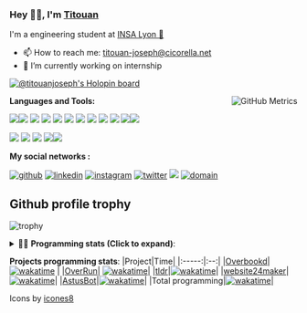 <!--
**titouan-joseph/titouan-joseph** is a ✨ _special_ ✨ repository because its `README.md` (this file) appears on your GitHub profile.

Here are some ideas to get you started:

- 🔭 I’m currently working on ...
- 🌱 I’m currently learning ...
- 👯 I’m looking to collaborate on ...
- 🤔 I’m looking for help with ...
- 💬 Ask me about ...
- 📫 How to reach me: ...
- 😄 Pronouns: ...
- ⚡ Fun fact: ...
-->

### Hey 👋🏽, I'm [Titouan](https://github.com/Titouan-Joseph) 

I'm a engineering student at  [INSA Lyon 🦏](https://www.insa-lyon.fr/en/)

- 📫 How to reach me: [titouan-joseph@cicorella.net](mailto:titouan-joseph@cicorella.net)
- 🔭 I’m currently working on internship

[![@titouanjoseph's Holopin board](https://holopin.me/titouanjoseph)](https://holopin.io/@titouanjoseph)

  <img align="right" alt="GitHub Metrics" src="https://metrics.lecoq.io/titouan-joseph" />

**Languages and Tools:**

[<img src="https://img.icons8.com/color/48/000000/python.png"/>]()[<img src="https://img.icons8.com/color/48/000000/java-coffee-cup-logo.png"/>]() [<img src="https://img.icons8.com/color/48/000000/c-programming.png"/>]() [<img src="https://img.icons8.com/color/48/000000/javascript.png"/>]() [<img src="https://img.icons8.com/color/48/000000/selenium-test-automation.png"/>]() [<img src="https://img.icons8.com/color/48/000000/git.png"/>]() [<img src="https://img.icons8.com/color/48/000000/console.png"/>]() [<img src="https://img.icons8.com/color/48/000000/android-os.png"/>]() [<img src="https://img.icons8.com/color/48/000000/pycharm.png"/>]() [<img src="https://img.icons8.com/color/48/000000/virtualbox.png"/>]() [<img src="https://img.icons8.com/color/48/000000/windows-10.png"/>]()[<img src="https://img.icons8.com/external-tal-revivo-color-tal-revivo/48/000000/external-development-experience-through-the-native-integrations-of-azure-with-visual-studio-logo-color-tal-revivo.png"/>]()

[<img src="https://img.icons8.com/color/48/000000/linux.png"/>]() [<img src="https://img.icons8.com/color/48/000000/nginx.png"/>]() [<img src="https://img.icons8.com/color/48/000000/raspberry-pi.png"/>]() [<img src="https://img.icons8.com/color/48/000000/docker.png"/>]()[<img src="https://img.icons8.com/color/48/000000/visual-studio-code-2019.png"/>]()

**My social networks :**

[<img src='https://img.icons8.com/fluent/48/000000/github.png' alt="github">](https://github.com/titouan-joseph)  [<img src='https://img.icons8.com/color/48/000000/linkedin.png' alt='linkedin'>](https://www.linkedin.com/in/titouan-joseph-revol/)  [<img src='https://img.icons8.com/color/48/000000/instagram-new.png' alt='instagram'>](https://www.instagram.com/tit_ci/)  [<img src='https://img.icons8.com/color/48/000000/twitter.png' alt='twitter'>](https://twitter.com/tit_ci) [<img src="https://img.icons8.com/color/48/000000/facebook.png"/>](https://www.facebook.com/titre01) [<img src="https://img.icons8.com/fluent/48/000000/domain.png" alt="domain"/>](https://titouan-joseph.cicorella.net)

## Github profile trophy

![trophy](https://github-profile-trophy.vercel.app/?username=titouan-joseph&no-frame=true&no-bg=true)

<details>
 <summary>👨‍💻 <b>Programming stats (Click to expand)</b>: </summary>
<!--START_SECTION:waka-->
![Code Time](http://img.shields.io/badge/Code%20Time-1%2C253%20hrs%2057%20mins-blue)

**🐱 My GitHub Data** 

> 🏆 94 Contributions in the Year 2023
 > 
> 📦 131.5 kB Used in GitHub's Storage 
 > 
> 🚫 Not Opted to Hire
 > 
> 📜 33 Public Repositories 
 > 
> 🔑 2 Private Repositories  
 > 
**I'm an Early 🐤** 

```text
🌞 Morning    73 commits     ███░░░░░░░░░░░░░░░░░░░░░░   12.9% 
🌆 Daytime    224 commits    ██████████░░░░░░░░░░░░░░░   39.58% 
🌃 Evening    219 commits    █████████░░░░░░░░░░░░░░░░   38.69% 
🌙 Night      50 commits     ██░░░░░░░░░░░░░░░░░░░░░░░   8.83%

```
📅 **I'm Most Productive on Tuesday** 

```text
Monday       63 commits     ██░░░░░░░░░░░░░░░░░░░░░░░   11.13% 
Tuesday      109 commits    ████░░░░░░░░░░░░░░░░░░░░░   19.26% 
Wednesday    101 commits    ████░░░░░░░░░░░░░░░░░░░░░   17.84% 
Thursday     87 commits     ███░░░░░░░░░░░░░░░░░░░░░░   15.37% 
Friday       56 commits     ██░░░░░░░░░░░░░░░░░░░░░░░   9.89% 
Saturday     70 commits     ███░░░░░░░░░░░░░░░░░░░░░░   12.37% 
Sunday       80 commits     ███░░░░░░░░░░░░░░░░░░░░░░   14.13%

```


📊 **This Week I Spent My Time On** 

```text
⌚︎ Time Zone: Europe/Paris

💬 Programming Languages: 
Vue.js                   3 hrs 58 mins       ███████████░░░░░░░░░░░░░░   46.23% 
Shell                    2 hrs 46 mins       ████████░░░░░░░░░░░░░░░░░   32.36% 
TypeScript               1 hr 14 mins        ███░░░░░░░░░░░░░░░░░░░░░░   14.36% 
Bash                     9 mins              ░░░░░░░░░░░░░░░░░░░░░░░░░   1.86% 
Other                    7 mins              ░░░░░░░░░░░░░░░░░░░░░░░░░   1.36%

🔥 Editors: 
VS Code                  5 hrs 46 mins       ████████████████░░░░░░░░░   67.22% 
Bash                     2 hrs 46 mins       ████████░░░░░░░░░░░░░░░░░   32.36% 
Vim                      2 mins              ░░░░░░░░░░░░░░░░░░░░░░░░░   0.43%

🐱‍💻 Projects: 
Overrun                  5 hrs 29 mins       ████████████████░░░░░░░░░   63.8% 
Terminal                 1 hr 33 mins        ████░░░░░░░░░░░░░░░░░░░░░   18.11% 
oversales                31 mins             █░░░░░░░░░░░░░░░░░░░░░░░░   6.05% 
swarmTest                25 mins             █░░░░░░░░░░░░░░░░░░░░░░░░   4.97% 
backend                  17 mins             ░░░░░░░░░░░░░░░░░░░░░░░░░   3.31%

💻 Operating System: 
Linux                    8 hrs 35 mins       █████████████████████████   100.0%

```

**I Mostly Code in Python** 

```text
Python                   19 repos            █████████████░░░░░░░░░░░░   54.29% 
JavaScript               4 repos             ██░░░░░░░░░░░░░░░░░░░░░░░   11.43% 
HTML                     2 repos             █░░░░░░░░░░░░░░░░░░░░░░░░   5.71% 
C                        2 repos             █░░░░░░░░░░░░░░░░░░░░░░░░   5.71% 
Markdown                 2 repos             █░░░░░░░░░░░░░░░░░░░░░░░░   5.71%

```



 Last Updated on 26/01/2023 13:57:27 UTC
<!--END_SECTION:waka-->

</details>

<b>Projects programming stats</b>:
|Project|Time|
|:-----:|:--:|
|[Overbookd](https://gitlab.com/24-heures-insa/overbookd-mono)| [![wakatime](https://wakatime.com/badge/user/07f10887-f0d8-43c1-b329-d19c27059283/project/ab706b0b-5add-409f-af94-4f37aa8fb446.svg)](https://wakatime.com/badge/user/07f10887-f0d8-43c1-b329-d19c27059283/project/ab706b0b-5add-409f-af94-4f37aa8fb446) |
|[OverRun](https://gitlab.com/24-heures-insa/overrun)| [![wakatime](https://wakatime.com/badge/user/07f10887-f0d8-43c1-b329-d19c27059283/project/48ffd86b-1347-40bc-b1dc-ce643f931244.svg)](https://wakatime.com/badge/user/07f10887-f0d8-43c1-b329-d19c27059283/project/48ffd86b-1347-40bc-b1dc-ce643f931244)|
|[tldr](https://github.com/tldr-pages/tldr)|[![wakatime](https://wakatime.com/badge/user/07f10887-f0d8-43c1-b329-d19c27059283/project/e25ceab6-07e9-4b76-9e55-f73d45e58856.svg)](https://wakatime.com/badge/user/07f10887-f0d8-43c1-b329-d19c27059283/project/e25ceab6-07e9-4b76-9e55-f73d45e58856)|
|[website24maker](https://github.com/24HeuresINSA/website24maker)|[![wakatime](https://wakatime.com/badge/user/07f10887-f0d8-43c1-b329-d19c27059283/project/0d2d9294-0be7-4646-9c4f-7169f120f4e7.svg)](https://wakatime.com/badge/user/07f10887-f0d8-43c1-b329-d19c27059283/project/0d2d9294-0be7-4646-9c4f-7169f120f4e7)|
|[AstusBot](https://github.com/TCastus/ASTUSbot)|[![wakatime](https://wakatime.com/badge/user/07f10887-f0d8-43c1-b329-d19c27059283/project/e6f09298-a37c-4761-b8d4-5ec7312fd79f.svg)](https://wakatime.com/badge/user/07f10887-f0d8-43c1-b329-d19c27059283/project/e6f09298-a37c-4761-b8d4-5ec7312fd79f)|
|Total programming|[![wakatime](https://wakatime.com/badge/user/07f10887-f0d8-43c1-b329-d19c27059283.svg)](https://wakatime.com/@07f10887-f0d8-43c1-b329-d19c27059283)|

Icons by [icones8](https://icones8.fr/)
